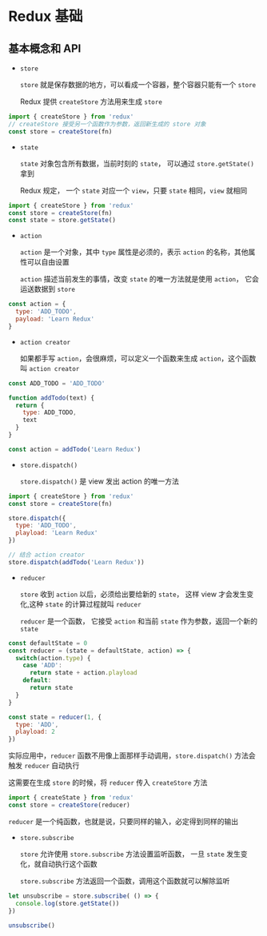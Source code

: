 # Redux 基础

## 基本概念和 API

+ `store`

  `store` 就是保存数据的地方，可以看成一个容器，整个容器只能有一个 `store`

  Redux 提供 `createStore` 方法用来生成 `store`

```js
import { createStore } from 'redux'
// createStore 接受另一个函数作为参数，返回新生成的 store 对象
const store = createStore(fn)

```

+ `state`

  `state` 对象包含所有数据，当前时刻的 `state`， 可以通过 `store.getState()` 拿到

  Redux 规定， 一个 `state` 对应一个 `view`，只要 `state` 相同，`view` 就相同

```js
import { createStore } from 'redux'
const store = createStore(fn)
const state = store.getState()
```

+ `action`

  `action` 是一个对象，其中 `type` 属性是必须的，表示 `action` 的名称，其他属性可以自由设置

  `action` 描述当前发生的事情，改变 `state` 的唯一方法就是使用 `action`， 它会运送数据到 `store`

```js
const action = {
  type: 'ADD_TODO',
  payload: 'Learn Redux'
}
```

+ `action creator`

  如果都手写 `action`，会很麻烦，可以定义一个函数来生成 `action`，这个函数叫 `action creator`

```js
const ADD_TODO = 'ADD_TODO'

function addTodo(text) {
  return {
    type: ADD_TODO,
    text
  }
}

const action = addTodo('Learn Redux')
```

+ `store.dispatch()`

  `store.dispatch()` 是 view 发出 action 的唯一方法

```js
import { createStore } from 'redux'
const store = createStore(fn)

store.dispatch({
  type: 'ADD_TODO',
  playload: 'Learn Redux'
})

// 结合 action creator
store.dispatch(addTodo('Learn Redux'))
```

+ `reducer`

  `store` 收到 `action` 以后，必须给出要给新的 `state`， 这样 view 才会发生变化,这种 `state` 的计算过程就叫 `reducer`

  `reducer` 是一个函数， 它接受 `action` 和当前 `state` 作为参数，返回一个新的 `state`

```js
const defaultState = 0
const reducer = (state = defaultState, action) => {
  switch(action.type) {
    case 'ADD':
      return state + action.playload
    default:
      return state
  }
}

const state = reducer(1, {
  type: 'ADD',
  playload: 2
})
```

  实际应用中，`reducer` 函数不用像上面那样手动调用，`store.dispatch()` 方法会触发 `reducer` 自动执行

  这需要在生成 `store` 的时候，将 `reducer` 传入 `createStore` 方法

```js
import { createState } from 'redux'
const store = createStore(reducer)
```

  `reducer` 是一个纯函数，也就是说，只要同样的输入，必定得到同样的输出

+ `store.subscribe`

  `store` 允许使用 `store.subscribe` 方法设置监听函数， 一旦 `state` 发生变化，就自动执行这个函数

  `store.subscribe` 方法返回一个函数，调用这个函数就可以解除监听

```js
let unsubscribe = store.subscribe( () => {
  console.log(store.getState())
})

unsubscribe()
```